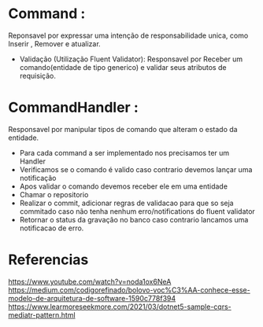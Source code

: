 # Command :
  Reponsavel por expressar uma intenção de responsabilidade unica, como Inserir , Remover e atualizar.
  - Validação (Utilização Fluent Validator): Responsavel por Receber um comando(entidade de tipo generico) e validar seus atributos de requisição.

# CommandHandler :
   Responsavel por manipular tipos de comando que alteram o estado da entidade.
   - Para cada command a ser implementado nos precisamos ter um Handler
   - Verificamos se o comando é valido caso contrario devemos lançar uma notificação
   - Apos validar o comando devemos receber ele em uma entidade
   - Chamar o repositorio
   - Realizar o commit, adicionar regras de validacao para que so seja commitado caso não tenha nenhum erro/notifications do fluent validator
   - Retornar o status da gravação no banco caso contrario lancamos uma notificacao de erro.

# Referencias
   https://www.youtube.com/watch?v=noda1ox6NeA
   https://medium.com/codigorefinado/bolovo-voc%C3%AA-conhece-esse-modelo-de-arquitetura-de-software-1590c778f394
   https://www.learmoreseekmore.com/2021/03/dotnet5-sample-cqrs-mediatr-pattern.html
